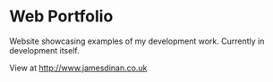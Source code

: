 # Web Portfolio
Website showcasing examples of my development work. Currently in development itself.

View at <http://www.jamesdinan.co.uk> 
